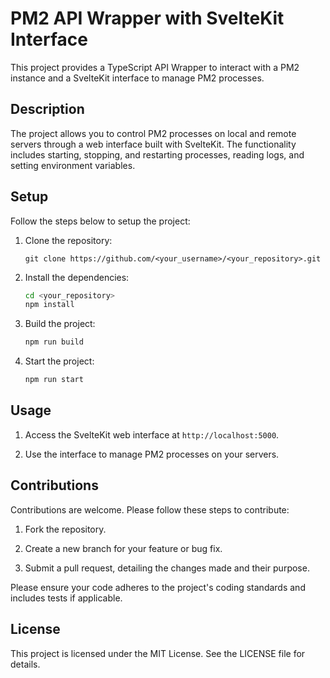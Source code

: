 # PM2 API Wrapper with SvelteKit Interface

This project provides a TypeScript API Wrapper to interact with a PM2 instance and a SvelteKit interface to manage PM2 processes.

## Description

The project allows you to control PM2 processes on local and remote servers through a web interface built with SvelteKit. The functionality includes starting, stopping, and restarting processes, reading logs, and setting environment variables.

## Setup

Follow the steps below to setup the project:

1. Clone the repository:
   ```
   git clone https://github.com/<your_username>/<your_repository>.git
   ```

2. Install the dependencies:
   ```bash
   cd <your_repository>
   npm install
   ```

3. Build the project:
   ```bash
   npm run build
   ```

4. Start the project:
   ```bash
   npm run start
   ```

## Usage

1. Access the SvelteKit web interface at `http://localhost:5000`.

2. Use the interface to manage PM2 processes on your servers.

## Contributions

Contributions are welcome. Please follow these steps to contribute:

1. Fork the repository.

2. Create a new branch for your feature or bug fix.

3. Submit a pull request, detailing the changes made and their purpose.

Please ensure your code adheres to the project's coding standards and includes tests if applicable.

## License

This project is licensed under the MIT License. See the LICENSE file for details.

